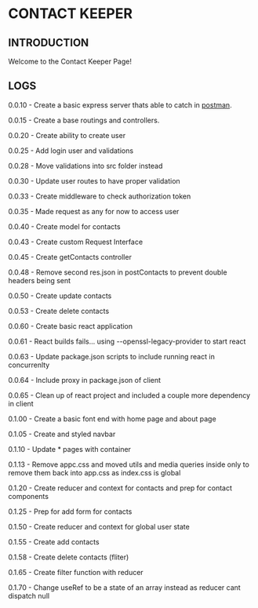 # CONTACT KEEPER

## INTRODUCTION

Welcome to the Contact Keeper Page!

## LOGS
[postman]: https://www.postman.com/

0.0.10 - Create a basic express server thats able to catch in [postman][postman].

0.0.15 - Create a base routings and controllers.

0.0.20 - Create ability to create user

0.0.25 - Add login user and validations

0.0.28 - Move validations into src folder instead

0.0.30 - Update user routes to have proper validation

0.0.33 - Create middleware to check authorization token

0.0.35 - Made request as any for now to access user

0.0.40 - Create model for contacts

0.0.43 - Create custom Request Interface

0.0.45 - Create getContacts controller

0.0.48 - Remove second res.json in postContacts to prevent double headers being sent

0.0.50 - Create update contacts

0.0.53 - Create delete contacts 

0.0.60 - Create basic react application

0.0.61 - React builds fails... using --openssl-legacy-provider to start react

0.0.63 - Update package.json scripts to include running react in concurrenlty

0.0.64 - Include proxy in package.json of client

0.0.65 - Clean up of react project and included a couple more dependency in client

0.1.00 - Create a basic font end with home page and about page

0.1.05 - Create and styled navbar

0.1.10 - Update * pages with container

0.1.13 - Remove appc.css and moved utils and media queries inside only to remove them back into app.css as index.css is global

0.1.20 - Create reducer and context for contacts and prep for contact components 

0.1.25 - Prep for add form for contacts

0.1.50 - Create reducer and context for global user state

0.1.55 - Create add contacts

0.1.58 - Create delete contacts (fliter)

0.1.65 - Create filter function with reducer

0.1.70 - Change useRef to be a state of an array instead as reducer cant dispatch null